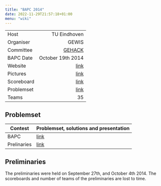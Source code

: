 ```yaml
---
title: "BAPC 2014"
date: 2022-11-29T21:57:18+01:00
menu: "wiki"
---
```



|            |                    |
|------------|-------------------:|
| Host       |       TU Eindhoven |
| Organiser  |              GEWIS |
| Committee  |    [GEHACK][email] |
| BAPC Date  |  October 19th 2014 | 
| Website    |    [link][website] |
| Pictures   |     [link][photos] |
| Scoreboard | [link][scoreboard] |
| Problemset | [link][problemset] |
| Teams      |                 35 |

## Problemset
|Contest | Problemset, solutions and presentation |
|---|---|
| BAPC | [link][problemset] |
| Prelinaries | [link](https://2014.bapc.eu/preliminary.zip) |

## Preliminaries
The preliminaries were held on September 27th, and October 4th 2014.
The scoreboards and number of teams of the preliminaries are lost to time.

[home]: index.md
[website]: https://2014.bapc.eu/
[email]: mailto:gehack@gewis.nl
[photos]: https://www.gewis.nl/photo/album/827
[scoreboard]: http://2014.bapc.eu/scoreboards/bapc/
[problemset]: https://2014.bapc.eu/problemset.zip
